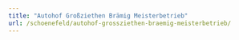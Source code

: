 ```yaml
---
title: "Autohof Großziethen Brämig Meisterbetrieb"
url: /schoenefeld/autohof-grossziethen-braemig-meisterbetrieb/
---
```

